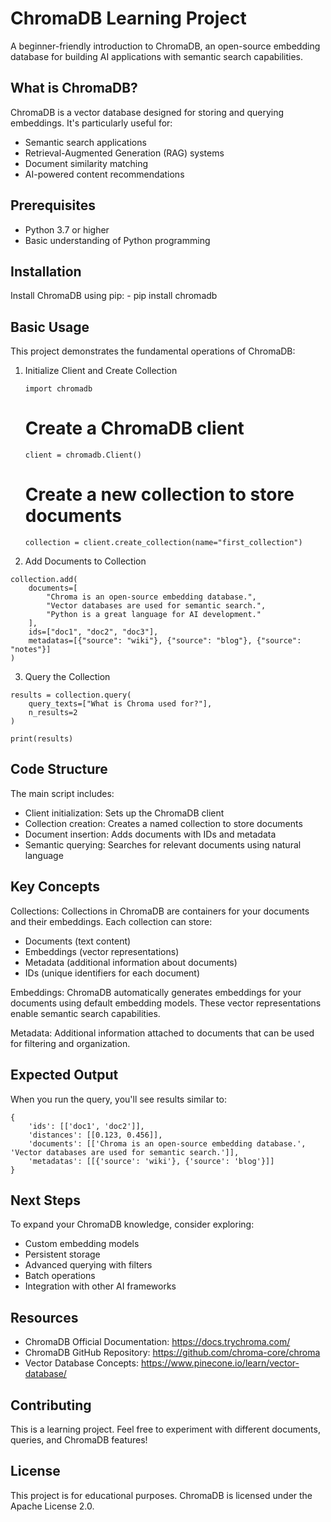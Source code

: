 ChromaDB Learning Project
===========================

A beginner-friendly introduction to ChromaDB, an open-source embedding database for building AI applications with semantic search capabilities.

What is ChromaDB?
-----------------

ChromaDB is a vector database designed for storing and querying embeddings. It's particularly useful for:
- Semantic search applications
- Retrieval-Augmented Generation (RAG) systems
- Document similarity matching
- AI-powered content recommendations

Prerequisites
-------------

- Python 3.7 or higher
- Basic understanding of Python programming

Installation
------------

Install ChromaDB using pip:
    - pip install chromadb

Basic Usage
-----------

This project demonstrates the fundamental operations of ChromaDB:

1. Initialize Client and Create Collection

    `import chromadb`
    
    # Create a ChromaDB client
    `client = chromadb.Client()`
    
    # Create a new collection to store documents
    `collection = client.create_collection(name="first_collection")`

2. Add Documents to Collection

```
collection.add(
    documents=[
        "Chroma is an open-source embedding database.",
        "Vector databases are used for semantic search.",
        "Python is a great language for AI development."
    ],
    ids=["doc1", "doc2", "doc3"],
    metadatas=[{"source": "wiki"}, {"source": "blog"}, {"source": "notes"}]
)
```

3. Query the Collection

```
results = collection.query(
    query_texts=["What is Chroma used for?"],
    n_results=2
)

print(results)
```

Code Structure
--------------

The main script includes:
- Client initialization: Sets up the ChromaDB client
- Collection creation: Creates a named collection to store documents
- Document insertion: Adds documents with IDs and metadata
- Semantic querying: Searches for relevant documents using natural language

Key Concepts
------------

Collections:
Collections in ChromaDB are containers for your documents and their embeddings. Each collection can store:
- Documents (text content)
- Embeddings (vector representations)
- Metadata (additional information about documents)
- IDs (unique identifiers for each document)

Embeddings:
ChromaDB automatically generates embeddings for your documents using default embedding models. These vector representations enable semantic search capabilities.

Metadata:
Additional information attached to documents that can be used for filtering and organization.

Expected Output
---------------

When you run the query, you'll see results similar to:
```
{
    'ids': [['doc1', 'doc2']], 
    'distances': [[0.123, 0.456]], 
    'documents': [['Chroma is an open-source embedding database.', 'Vector databases are used for semantic search.']], 
    'metadatas': [[{'source': 'wiki'}, {'source': 'blog'}]]
}
```

Next Steps
----------

To expand your ChromaDB knowledge, consider exploring:
- Custom embedding models
- Persistent storage
- Advanced querying with filters
- Batch operations
- Integration with other AI frameworks

Resources
---------

- ChromaDB Official Documentation: https://docs.trychroma.com/
- ChromaDB GitHub Repository: https://github.com/chroma-core/chroma
- Vector Database Concepts: https://www.pinecone.io/learn/vector-database/

Contributing
------------

This is a learning project. Feel free to experiment with different documents, queries, and ChromaDB features!

License
-------

This project is for educational purposes. ChromaDB is licensed under the Apache License 2.0.
